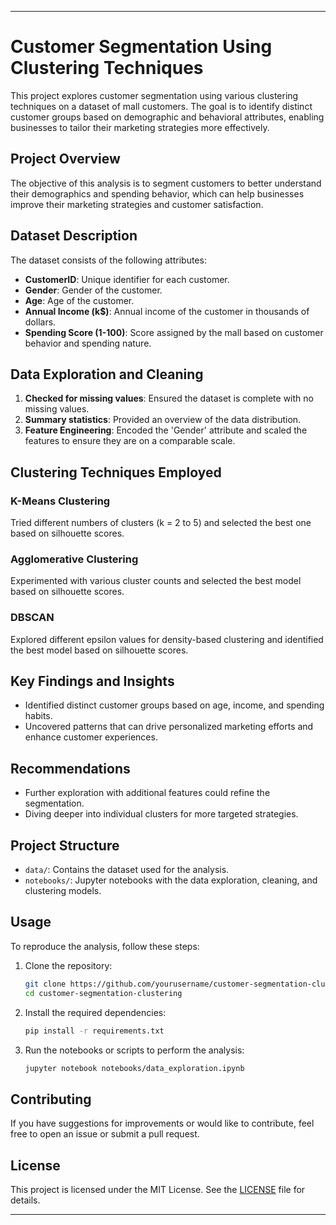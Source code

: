 
---

# Customer Segmentation Using Clustering Techniques

This project explores customer segmentation using various clustering techniques on a dataset of mall customers. The goal is to identify distinct customer groups based on demographic and behavioral attributes, enabling businesses to tailor their marketing strategies more effectively.

## **Project Overview**

The objective of this analysis is to segment customers to better understand their demographics and spending behavior, which can help businesses improve their marketing strategies and customer satisfaction.

## **Dataset Description**

The dataset consists of the following attributes:
- **CustomerID**: Unique identifier for each customer.
- **Gender**: Gender of the customer.
- **Age**: Age of the customer.
- **Annual Income (k$)**: Annual income of the customer in thousands of dollars.
- **Spending Score (1-100)**: Score assigned by the mall based on customer behavior and spending nature.

## **Data Exploration and Cleaning**

1. **Checked for missing values**: Ensured the dataset is complete with no missing values.
2. **Summary statistics**: Provided an overview of the data distribution.
3. **Feature Engineering**: Encoded the 'Gender' attribute and scaled the features to ensure they are on a comparable scale.

## **Clustering Techniques Employed**

### **K-Means Clustering**
Tried different numbers of clusters (k = 2 to 5) and selected the best one based on silhouette scores.

### **Agglomerative Clustering**
Experimented with various cluster counts and selected the best model based on silhouette scores.

### **DBSCAN**
Explored different epsilon values for density-based clustering and identified the best model based on silhouette scores.

## **Key Findings and Insights**

- Identified distinct customer groups based on age, income, and spending habits.
- Uncovered patterns that can drive personalized marketing efforts and enhance customer experiences.

## **Recommendations**

- Further exploration with additional features could refine the segmentation.
- Diving deeper into individual clusters for more targeted strategies.

## **Project Structure**

- `data/`: Contains the dataset used for the analysis.
- `notebooks/`: Jupyter notebooks with the data exploration, cleaning, and clustering models.


## Usage

To reproduce the analysis, follow these steps:

1. Clone the repository:
   ```bash
   git clone https://github.com/yourusername/customer-segmentation-clustering.git
   cd customer-segmentation-clustering
   ```

2. Install the required dependencies:
   ```bash
   pip install -r requirements.txt
   ```

3. Run the notebooks or scripts to perform the analysis:
   ```bash
   jupyter notebook notebooks/data_exploration.ipynb
   ```

## Contributing

If you have suggestions for improvements or would like to contribute, feel free to open an issue or submit a pull request.

## License

This project is licensed under the MIT License. See the [LICENSE]([LICENSE](https://github.com/muhammadadilnaeem/Customer-Segmentation-Unsupervised-Learning/blob/main/LICENSE)) file for details.

---

